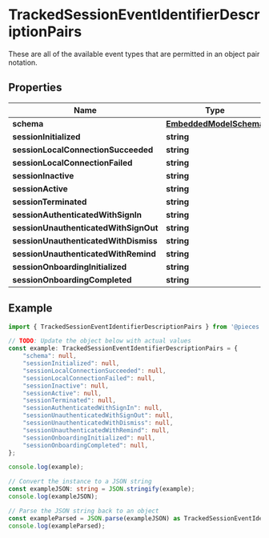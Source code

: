 
# TrackedSessionEventIdentifierDescriptionPairs

These are all of the available event types that are permitted in an object pair notation.

## Properties

Name | Type
------------ | -------------
**schema** | [**EmbeddedModelSchema**](EmbeddedModelSchema)
**sessionInitialized** | **string**
**sessionLocalConnectionSucceeded** | **string**
**sessionLocalConnectionFailed** | **string**
**sessionInactive** | **string**
**sessionActive** | **string**
**sessionTerminated** | **string**
**sessionAuthenticatedWithSignIn** | **string**
**sessionUnauthenticatedWithSignOut** | **string**
**sessionUnauthenticatedWithDismiss** | **string**
**sessionUnauthenticatedWithRemind** | **string**
**sessionOnboardingInitialized** | **string**
**sessionOnboardingCompleted** | **string**

## Example

```typescript
import { TrackedSessionEventIdentifierDescriptionPairs } from '@pieces.app/pieces-os-client';

// TODO: Update the object below with actual values
const example: TrackedSessionEventIdentifierDescriptionPairs = {
    "schema": null,
    "sessionInitialized": null,
    "sessionLocalConnectionSucceeded": null,
    "sessionLocalConnectionFailed": null,
    "sessionInactive": null,
    "sessionActive": null,
    "sessionTerminated": null,
    "sessionAuthenticatedWithSignIn": null,
    "sessionUnauthenticatedWithSignOut": null,
    "sessionUnauthenticatedWithDismiss": null,
    "sessionUnauthenticatedWithRemind": null,
    "sessionOnboardingInitialized": null,
    "sessionOnboardingCompleted": null,
};

console.log(example);

// Convert the instance to a JSON string
const exampleJSON: string = JSON.stringify(example);
console.log(exampleJSON);

// Parse the JSON string back to an object
const exampleParsed = JSON.parse(exampleJSON) as TrackedSessionEventIdentifierDescriptionPairs;
console.log(exampleParsed);
```


